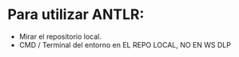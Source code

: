 # Para utilizar ANTLR:
- Mirar el repositorio local.
- CMD / Terminal del entorno en EL REPO LOCAL, NO EN WS DLP
